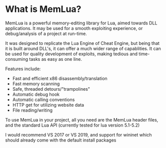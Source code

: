 # What is MemLua?
MemLua is a powerful memory-editing library for Lua, aimed towards DLL applications.
It may be used for a smooth exploiting experience, or debug/analysis of a project at run-time.

It was designed to replicate the Lua Engine of Cheat Engine, but being
that it is built around DLL's, it can offer a much wider range of capablities.
It can be used for quality development of exploits,
making tedious and time-consuming tasks as easy as one line.

Features include:
- Fast and efficient x86 disassembly/translation
- Fast memory scanning
- Safe, threaded detours/"trampolines"
- Automatic debug hook
- Automatic calling conventions
- HTTP get for utilizing website data
- File reading/writing

To use MemLua in your project, all you need are the
MemLua header files, and the standard Lua API
(currently tested for lua version 5.1-5.2)

I would recommend VS 2017 or VS 2019,
and support for wininet which should already come
with the default install packages

